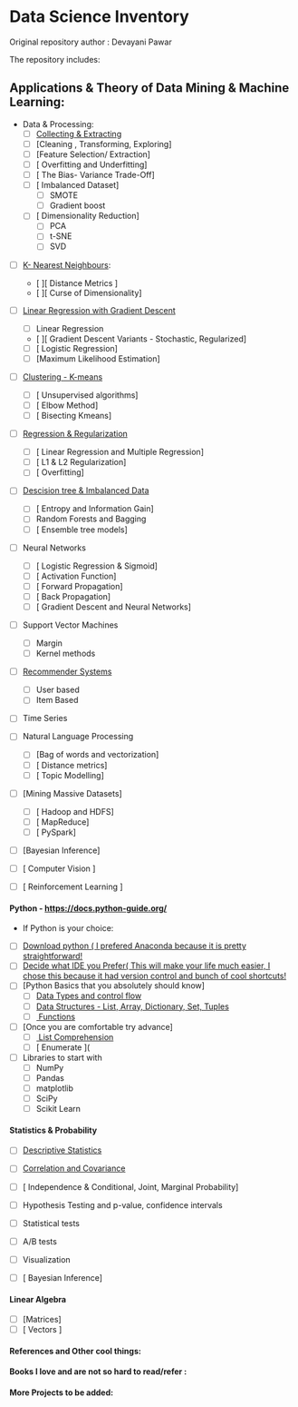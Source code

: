 # Data Science Inventory

Original repository author : Devayani Pawar

The repository includes:

## Applications & Theory of  Data Mining & Machine Learning: 
- Data & Processing:
	- [ ] [Collecting & Extracting](Data_extraction)
	- [ ] [Cleaning , Transforming, Exploring] 
	- [ ] [Feature Selection/ Extraction]
	- [ ] [ Overfitting and Underfitting]
	- [ ] [ The Bias- Variance Trade-Off]
	- [ ] [ Imbalanced Dataset]
		- [ ] SMOTE
		- [ ] Gradient boost
	- [ ] [ Dimensionality Reduction]
		- [ ] PCA
		- [ ] t-SNE
		- [ ] SVD

- [ ] [K- Nearest Neighbours](KNN/Knnfromscratch.py):
	- [ ][ Distance Metrics ]
	- [ ][ Curse of Dimensionality]

- [ ] [Linear Regression with Gradient Descent](Linear_regression/GradientDescent.ipynb)	
	- [ ] Linear Regression 
	- [ ][ Gradient Descent Variants - Stochastic, Regularized]
	- [ ] [ Logistic Regression]
	- [ ]  [Maximum Likelihood Estimation]
	
- [ ] [Clustering - K-means](Kmeans_clustering/Kmeansfromscratch.py)
	- [ ] [ Unsupervised algorithms]
	- [ ] [ Elbow Method]
	- [ ] [ Bisecting Kmeans]

- [ ] [Regression & Regularization](Price_Prediction_Ridge_Regression/price_prediction.py)
	- [ ] [ Linear Regression and Multiple Regression]
	- [ ] [ L1 & L2 Regularization]
	- [ ] [ Overfitting]

- [ ] [Descision tree & Imbalanced Data ](Decision_tree)
	- [ ] [ Entropy and Information Gain]
	- [ ] Random Forests and Bagging
	- [ ] [ Ensemble tree models]

- [ ] Neural Networks 
	- [ ] [ Logistic Regression & Sigmoid]
	- [ ] [ Activation Function]
	- [ ] [ Forward Propagation]
	- [ ] [ Back Propagation]
	- [ ] [ Gradient Descent and Neural Networks]

- [ ] Support Vector Machines
	- [ ] Margin 
	- [ ] Kernel methods

- [ ] [Recommender Systems]( Recommender_system)
	- [ ] User based
	- [ ] Item Based

- [ ] Time Series

- [ ] Natural Language Processing
	- [ ] [Bag of words and vectorization]
	- [ ] [ Distance metrics]
	- [ ] [ Topic Modelling]

- [ ] [Mining Massive Datasets]
	- [ ] [ Hadoop and HDFS]
	- [ ] [ MapReduce]
	- [ ] [ PySpark]	

- [ ] [Bayesian Inference]

- [ ] [ Computer Vision ]
 
- [ ] [ Reinforcement Learning ] 

#### Python - https://docs.python-guide.org/

* If Python is your choice:
- [ ] [Download python ( I prefered Anaconda because it is pretty straightforward!](https://docs.anaconda.com/anaconda/install/)
- [ ] [Decide what IDE you Prefer( This will make your life much easier, I chose this because it had version control and bunch of cool shortcuts!]( https://www.jetbrains.com/pycharm/)
- [ ] [Python Basics that you absolutely should know]
	- [ ] [Data Types and control flow](https://realpython.com/courses/python-data-types/)
	- [ ] [Data Structures - List, Array, Dictionary, Set, Tuples](https://www.learnpython.org/)
	- [ ] [ Functions ](https://www.learnpython.org/)
- [ ] [Once you are comfortable try advance]
	- [ ] [ List Comprehension ](https://realpython.com/list-comprehension-python/)
	- [ ] [ Enumerate ](
- [ ] Libraries to start with 
	- [ ] NumPy
	- [ ] Pandas
	- [ ] matplotlib
	- [ ] SciPy
	- [ ] Scikit Learn

#### Statistics & Probability

- [ ] [Descriptive Statistics]()
- [ ] [Correlation and Covariance]()
- [ ] [ Independence & Conditional, Joint, Marginal Probability]
- [ ] Hypothesis Testing and p-value, confidence intervals
- [ ] Statistical tests
- [ ] A/B tests
- [ ] Visualization
- [ ] [ Bayesian Inference]


#### Linear Algebra
- [ ] [Matrices]
- [ ] [ Vectors ]

#### References and Other cool things:

#### Books I love and are not so hard to read/refer : 

#### More Projects to be added: 